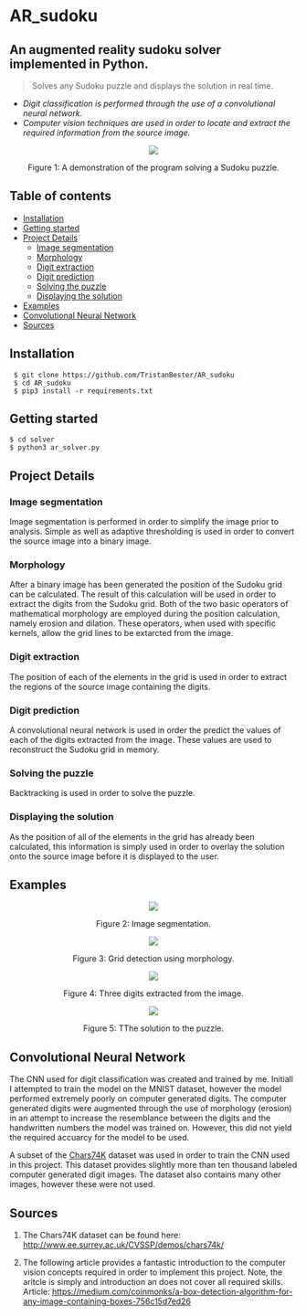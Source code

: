 # AR_sudoku
## An augmented reality sudoku solver implemented in Python.

> Solves any Sudoku puzzle and displays the solution in real time.

 - *Digit classification is performed through the use of a convolutional neural network.*
 - *Computer vision techniques are used in order to locate and extract the required information from the source image.*

<p align="center">
    <img src="https://machinelearningjourney.com/wp-content/uploads/2020/03/movie.gif"\>
</p>
</p>
<p align="center">
    Figure 1: A demonstration of the program solving a Sudoku puzzle.
</p>

## Table of contents
  + [Installation](#installation)
  + [Getting started](#getting-started)
  + [Project Details](#project-details)
    * [Image segmentation](#image-segmentation)
    * [Morphology](#morphology)
    * [Digit extraction](#digit-extraction)
    * [Digit prediction](#digit-prediction)
    * [Solving the puzzle](#solving-the-puzzle)
    * [Displaying the solution](#displaying-the-solution)
  + [Examples](#examples)
  + [Convolutional Neural Network](#convolutional-neural-network)
  + [Sources](#sources)
  
    
 ## Installation
     $ git clone https://github.com/TristanBester/AR_sudoku
     $ cd AR_sudoku
     $ pip3 install -r requirements.txt
 
 ## Getting started
    $ cd solver
    $ python3 ar_solver.py
 
## Project Details
### Image segmentation
Image segmentation is performed in order to simplify the image prior to analysis. Simple as well as adaptive thresholding is used in order to convert the source image into a binary image.

### Morphology
After a binary image has been generated the position of the Sudoku grid can be calculated. The result of this calculation will be used in order to extract the digits from the Sudoku grid. Both of the two basic operators of mathematical morphology are employed during the position calculation, namely erosion and dilation. These operators, when used with specific kernels, allow the grid lines to be extarcted from the image.

### Digit extraction
The position of each of the elements in the grid is used in order to extract the regions of the source image containing the digits.

### Digit prediction
A convolutional neural network is used in order the predict the values of each of the digits extracted from the image. These values are used to reconstruct the Sudoku grid in memory.

### Solving the puzzle
Backtracking is used in order to solve the puzzle.

### Displaying the solution
As the position of all of the elements in the grid has already been calculated, this information is simply used in order to overlay the solution onto the source image before it is displayed to the user.

## Examples

<p align="center">
    <img src="https://machinelearningjourney.com/wp-content/uploads/2020/03/1584965332.3045344-e1584971533530.png"\>
</p>
<p align="center">
    Figure 2: Image segmentation.
</p>

<p align="center">
    <img src="https://machinelearningjourney.com/wp-content/uploads/2020/03/1584965434.9522789-e1584971365603.png"\>
</p>
</p>
<p align="center">
    Figure 3: Grid detection using morphology.
</p>

<p align="center">
    <img src="https://machinelearningjourney.com/wp-content/uploads/2020/03/BeFunky-collage-scaled-e1584971642854.jpg"\>
</p>
</p>
<p align="center">
    Figure 4: Three digits extracted from the image.
</p>


<p align="center">
    <img src="https://machinelearningjourney.com/wp-content/uploads/2020/03/77-e1584971714286.png"\>
</p>
</p>
<p align="center">
    Figure 5: TThe solution to the puzzle.
</p>


## Convolutional Neural Network
The CNN used for digit classification was created and trained by me. Initiall I attempted to train the model on the MNIST dataset, however the model performed extremely poorly on computer generated digits. The computer generated digits were augmented through the use of morphology (erosion) in an attempt to increase the resemblance between the digits and the handwritten numbers the model was trained on. However, this did not yield the required accuarcy for the model to be used.

A subset of the [Chars74K](http://www.ee.surrey.ac.uk/CVSSP/demos/chars74k/) dataset was used in order to train the CNN used in this project. This dataset provides slightly more than ten thousand labeled computer generated digit images. The dataset also contains many other images, however these were not used.

## Sources

1) The Chars74K dataset can be found here: http://www.ee.surrey.ac.uk/CVSSP/demos/chars74k/

2) The following article provides a fantastic introduction to the computer vision concepts required in order to implement this project. Note, the aritcle is simply and introduction an does not cover all required skills. Article: https://medium.com/coinmonks/a-box-detection-algorithm-for-any-image-containing-boxes-756c15d7ed26










